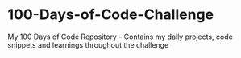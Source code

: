 # 100-Days-of-Code-Challenge
My 100 Days of Code Repository - Contains my daily projects, code snippets and learnings throughout the challenge
